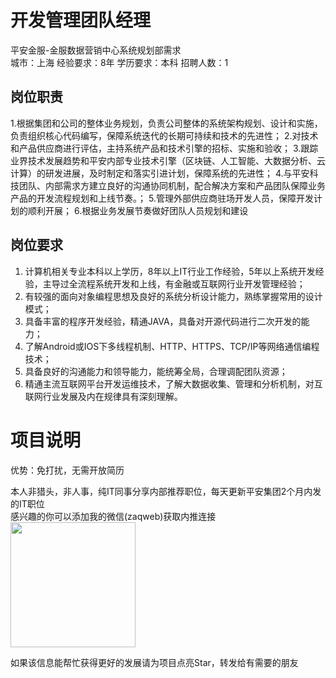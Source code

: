 # 开发管理团队经理
平安金服-金服数据营销中心系统规划部需求  
城市：上海 经验要求：8年 学历要求：本科  招聘人数：1

## 岗位职责
1.根据集团和公司的整体业务规划，负责公司整体的系统架构规划、设计和实施，负责组织核心代码编写，保障系统迭代的长期可持续和技术的先进性；
 2.对技术和产品供应商进行评估，主持系统产品和技术引擎的招标、实施和验收；
 3.跟踪业界技术发展趋势和平安内部专业技术引擎（区块链、人工智能、大数据分析、云计算）的研发进展，及时制定和落实引进计划，保障系统的先进性；
 4.与平安科技团队、内部需求方建立良好的沟通协同机制，配合解决方案和产品团队保障业务产品的开发流程规划和上线节奏。；
 5.管理外部供应商驻场开发人员，保障开发计划的顺利开展；
 6.根据业务发展节奏做好团队人员规划和建设

## 岗位要求
1. 计算机相关专业本科以上学历，8年以上IT行业工作经验，5年以上系统开发经验，主导过全流程系统开发和上线，有金融或互联网行业开发管理经验；
 2. 有较强的面向对象编程思想及良好的系统分析设计能力，熟练掌握常用的设计模式；
 3. 具备丰富的程序开发经验，精通JAVA，具备对开源代码进行二次开发的能力；
 4. 了解Android或IOS下多线程机制、HTTP、HTTPS、TCP/IP等网络通信编程技术；
 5. 具备良好的沟通能力和领导能力，能统筹全局，合理调配团队资源；
 6. 精通主流互联网平台开发运维技术，了解大数据收集、管理和分析机制，对互联网行业发展及内在规律具有深刻理解。

# 项目说明

优势：免打扰，无需开放简历

本人非猎头，非人事，纯IT同事分享内部推荐职位，每天更新平安集团2个月内发的IT职位  
感兴趣的你可以添加我的微信(zaqweb)获取内推连接  
<img src="https://github.com/zaqweb/PA-IT-JOBS/blob/master/WechatICode.jpeg"  height="200" width="200">

如果该信息能帮忙获得更好的发展请为项目点亮Star，转发给有需要的朋友





